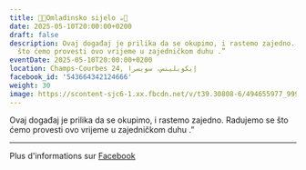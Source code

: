 ```yaml
---
title: 🍫🍪Omladinsko sijelo ☕️🍩
date: 2025-05-10T20:00:00+0200
draft: false
description: Ovaj događaj je prilika da se okupimo, i rastemo zajedno. Radujemo se
  što ćemo provesti ovo vrijeme u zajedničkom duhu .”
eventDate: 2025-05-10T20:00:00+0200
location: Champs-Courbes 24, ‏إيكوبلينس‏، ‏سويسرا‏
facebook_id: '543664342124666'
weight: 30
image: https://scontent-sjc6-1.xx.fbcdn.net/v/t39.30808-6/494655977_999846225609310_4487878895912218163_n.jpg?_nc_cat=107&ccb=1-7&_nc_sid=9e60e4&_nc_ohc=2oW3OoRDf_YQ7kNvwGZgfzG&_nc_oc=Adkh1pglrMEmXQ6YRfcNPDqkK9RuRrySQFr5vczG38x5HX5fwLtW2pib-DjZqxb5dqU&_nc_zt=23&_nc_ht=scontent-sjc6-1.xx&edm=ABTKTjYEAAAA&_nc_gid=ij-Ntx1DKG2o_fIEn_UvlQ&_nc_tpa=Q5bMBQH3SgiOF2Nuc9FECzPOANBs5pK-KmoGB_FKyAWrg1VJLOe3FGqInzesgB5ezAv8ByfgYTx2BGbdfQ&oh=00_Afd3E4RbTW9RyuQmFV1BD6NV6Djews1D9OVe-DII2zZFPA&oe=68FF6218
---
```


Ovaj događaj je prilika da se okupimo, i rastemo zajedno. Radujemo se što ćemo provesti ovo vrijeme u zajedničkom duhu .”

---

Plus d'informations sur [Facebook](https://facebook.com/events/543664342124666)